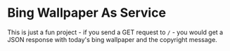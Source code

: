 # Bing Wallpaper As Service

This is just a fun project - if you send a GET request to `/` - you would get a JSON response with today's bing wallpaper and the copyright message. 

